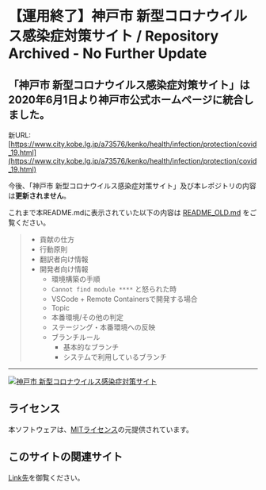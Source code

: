 # 【運用終了】神戸市 新型コロナウイルス感染症対策サイト / Repository Archived - No Further Update

## 「神戸市 新型コロナウイルス感染症対策サイト」は2020年6月1日より神戸市公式ホームページに統合しました。

新URL: [https://www.city.kobe.lg.jp/a73576/kenko/health/infection/protection/covid_19.html](https://www.city.kobe.lg.jp/a73576/kenko/health/infection/protection/covid_19.html)

今後、「神戸市 新型コロナウイルス感染症対策サイト」及び本レポジトリの内容は**更新されません**。

これまで本README.mdに表示されていた以下の内容は [README_OLD.md](./README_OLD.md) をご覧ください。
> - 貢献の仕方
> - 行動原則
> - 翻訳者向け情報
> - 開発者向け情報
>     - 環境構築の手順
>     - `Cannot find module ****` と怒られた時
>     - VSCode + Remote Containersで開発する場合
>     - Topic
>     - 本番環境/その他の判定
>     - ステージング・本番環境への反映
>     - ブランチルール
>         - 基本的なブランチ
>         - システムで利用しているブランチ

---

[![神戸市 新型コロナウイルス感染症対策サイト](https://raw.githubusercontent.com/codeforjapan/kobe-stopcovid19/development/static/ogp.png)](https://github.com/codeforjapan/kobe-stopcovid19/)

## ライセンス
本ソフトウェアは、[MITライセンス](./LICENSE.txt)の元提供されています。

## このサイトの関連サイト

[Link先](./FORKED_SITES.md)を御覧ください。

